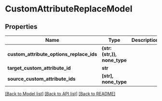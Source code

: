 # CustomAttributeReplaceModel


## Properties
Name | Type | Description | Notes
------------ | ------------- | ------------- | -------------
**custom_attribute_options_replace_ids** | **{str: (str,)}, none_type** |  | [optional] 
**target_custom_attribute_id** | **str** |  | [optional] 
**source_custom_attribute_ids** | **[str], none_type** |  | [optional] 

[[Back to Model list]](../README.md#documentation-for-models) [[Back to API list]](../README.md#documentation-for-api-endpoints) [[Back to README]](../README.md)


